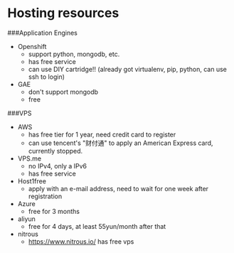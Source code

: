 Hosting resources
=====

###Application Engines
* Openshift
  * support python, mongodb, etc.
  * has free service
  * can use DIY cartridge!! (already got virtualenv, pip, python, can use ssh to login)
* GAE
  * don't support mongodb
  * free

###VPS
* AWS
  * has free tier for 1 year, need credit card to register
  * can use tencent's "财付通" to apply an American Express card, currently stopped.
* VPS.me
  * no IPv4, only a IPv6
  * has free service
* Host1free
  * apply with an e-mail address, need to wait for one week after registration
* Azure
  * free for 3 months
* aliyun
  * free for 4 days, at least 55yun/month after that
* nitrous
  * https://www.nitrous.io/ has free vps
